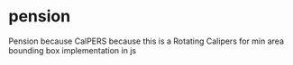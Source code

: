 # pension
Pension because CalPERS because this is a Rotating Calipers for min area bounding box implementation in js
